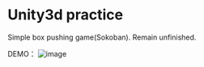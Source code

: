 # Unity3d practice
Simple box pushing game(Sokoban). Remain unfinished.

DEMO：
![image](https://github.com/why2face/unityTraining/blob/master/1.png)
